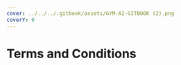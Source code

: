 ```yaml
---
cover: ../../../.gitbook/assets/GYM-AI-GITBOOK (2).png
coverY: 0
---
```


# Terms and Conditions







